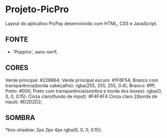 # Projeto-PicPro
Layout do aplicativo PicPay desenvolvido com HTML, CSS e JavaScript.


<h2><strong>FONTE</strong></h2>
<ul>
    <li>'Poppins', sans-serif;</li>
</ul>

<h2><strong>CORES</strong></h2>
Verde principal: #228664;
Verde principal escuro: #1F6F54;
Branco com transparência(borda cabeçalho): rgba(255, 255, 255, 0.4);
Branco: #fff;
Preto: #000;
Preto com transparência(sombra e borda dos boxes): rgba(0, 0, 0, 0.15);
Cinza claro(fundo de input): #F4F4F4
Cinza claro 2(borda de input): #D2D2D2;

<h2><strong>SOMBRA</strong></h2>
*box-shadow: 2px 2px 4px rgba(0, 0, 0, 0.15);
